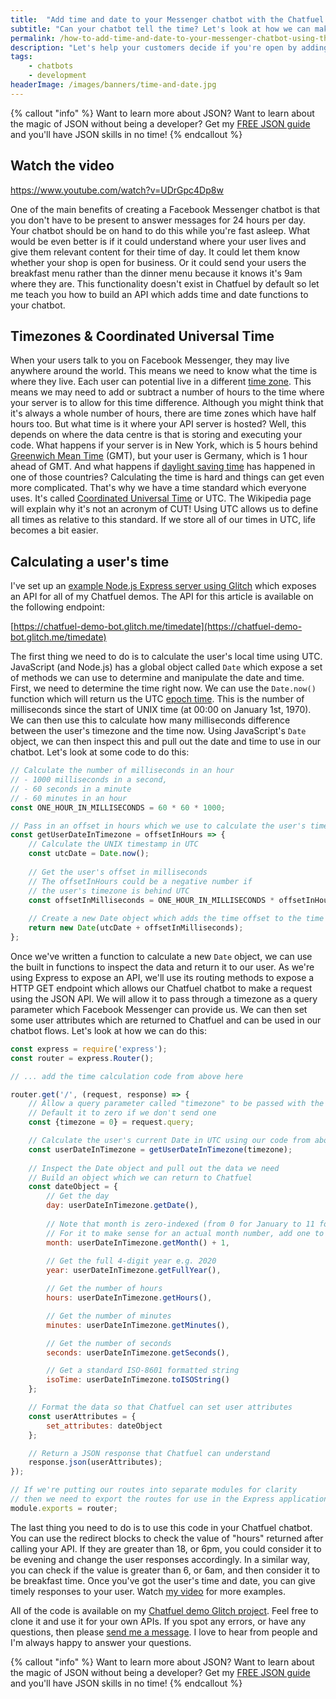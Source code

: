```yaml
---
title:  "Add time and date to your Messenger chatbot with the Chatfuel JSON API"
subtitle: "Can your chatbot tell the time? Let's look at how we can make your chatbot aware of a user's time and date to improve your chatbot flows."
permalink: /how-to-add-time-and-date-to-your-messenger-chatbot-using-the-chatfuel-json-api/
description: "Let's help your customers decide if you're open by adding time and date to your Chatfuel chatbot."
tags:
    - chatbots
    - development
headerImage: /images/banners/time-and-date.jpg
---
```


{% callout "info" %}
Want to learn more about JSON? Want to learn about the magic of JSON without being a developer? Get my [FREE JSON guide](/bots/sign-up-bot-building-for-beginners/) and you'll have JSON skills in no time!
{% endcallout %}

## Watch the video

https://www.youtube.com/watch?v=UDrGpc4Dp8w

One of the main benefits of creating a Facebook Messenger chatbot is that you don't have to be present to answer messages for 24 hours per day. Your chatbot should be on hand to do this while you're fast asleep. What would be even better is if it could understand where your user lives and give them relevant content for their time of day. It could let them know whether your shop is open for business. Or it could send your users the breakfast menu rather than the dinner menu because it knows it's 9am where they are. This functionality doesn't exist in Chatfuel by default so let me teach you how to build an API which adds time and date functions to your chatbot.

## Timezones & Coordinated Universal Time

When your users talk to you on Facebook Messenger, they may live anywhere around the world. This means we need to know what the time is where they live. Each user can potential live in a different [time zone](https://en.wikipedia.org/wiki/Time_zone). This means we may need to add or subtract a number of hours to the time where your server is to allow for this time difference. Although you might think that it's always a whole number of hours, there are time zones which have half hours too. But what time is it where your API server is hosted? Well, this depends on where the data centre is that is storing and executing your code. What happens if your server is in New York, which is 5 hours behind [Greenwich Mean Time](https://en.wikipedia.org/wiki/Greenwich_Mean_Time) (GMT), but your user is Germany, which is 1 hour ahead of GMT. And what happens if [daylight saving time](https://en.wikipedia.org/wiki/Daylight_saving_time) has happened in one of those countries? Calculating the time is hard and things can get even more complicated. That's why we have a time standard which everyone uses. It's called [Coordinated Universal Time](https://en.wikipedia.org/wiki/Coordinated_Universal_Time) or UTC. The Wikipedia page will explain why it's not an acronym of CUT! Using UTC allows us to define all times as relative to this standard. If we store all of our times in UTC, life becomes a bit easier.

## Calculating a user's time

I've set up an [example Node.js Express server using Glitch](https://glitch.com/edit/#!/chatfuel-demo-bot?path=routes/timeDate.js:1:0) which exposes an API for all of my Chatfuel demos. The API for this article is available on the following endpoint:

[https://chatfuel-demo-bot.glitch.me/timedate](https://chatfuel-demo-bot.glitch.me/timedate)

The first thing we need to do is to calculate the user's local time using UTC. JavaScript (and Node.js) has a global object called `Date` which expose a set of methods we can use to determine and manipulate the date and time. First, we need to determine the time right now. We can use the `Date.now()` function which will return us the UTC [epoch time](https://en.wikipedia.org/wiki/Unix_time). This is the number of milliseconds since the start of UNIX time (at 00:00 on January 1st, 1970). We can then use this to calculate how many milliseconds difference between the user's timezone and the time now. Using JavaScript's `Date` object, we can then inspect this and pull out the date and time to use in our chatbot. Let's look at some code to do this:

```javascript
// Calculate the number of milliseconds in an hour
// - 1000 milliseconds in a second,
// - 60 seconds in a minute
// - 60 minutes in an hour
const ONE_HOUR_IN_MILLISECONDS = 60 * 60 * 1000;

// Pass in an offset in hours which we use to calculate the user's time
const getUserDateInTimezone = offsetInHours => {
    // Calculate the UNIX timestamp in UTC
    const utcDate = Date.now();
  
    // Get the user's offset in milliseconds
    // The offsetInHours could be a negative number if
    // the user's timezone is behind UTC
    const offsetInMilliseconds = ONE_HOUR_IN_MILLISECONDS * offsetInHours;
  
    // Create a new Date object which adds the time offset to the time now
    return new Date(utcDate + offsetInMilliseconds);
};
```

Once we've written a function to calculate a new `Date` object, we can use the built in functions to inspect the data and return it to our user. As we're using Express to expose an API, we'll use its routing methods to expose a HTTP GET endpoint which allows our Chatfuel chatbot to make a request using the JSON API. We will allow it to pass through a timezone as a query parameter which Facebook Messenger can provide us. We can then set some user attributes which are returned to Chatfuel and can be used in our chatbot flows. Let's look at how we can do this:

```javascript
const express = require('express');
const router = express.Router();

// ... add the time calculation code from above here

router.get('/', (request, response) => {
    // Allow a query parameter called "timezone" to be passed with the GET request
    // Default it to zero if we don't send one
    const {timezone = 0} = request.query;

    // Calculate the user's current Date in UTC using our code from above
    const userDateInTimezone = getUserDateInTimezone(timezone);
  
    // Inspect the Date object and pull out the data we need
    // Build an object which we can return to Chatfuel
    const dateObject = {
        // Get the day
        day: userDateInTimezone.getDate(),
        
        // Note that month is zero-indexed (from 0 for January to 11 for December)
        // For it to make sense for an actual month number, add one to it!
        month: userDateInTimezone.getMonth() + 1,
        
        // Get the full 4-digit year e.g. 2020
        year: userDateInTimezone.getFullYear(),

        // Get the number of hours
        hours: userDateInTimezone.getHours(),

        // Get the number of minutes
        minutes: userDateInTimezone.getMinutes(),

        // Get the number of seconds
        seconds: userDateInTimezone.getSeconds(),

        // Get a standard ISO-8601 formatted string
        isoTime: userDateInTimezone.toISOString()
    };

    // Format the data so that Chatfuel can set user attributes
    const userAttributes = {
        set_attributes: dateObject
    };

    // Return a JSON response that Chatfuel can understand
    response.json(userAttributes);
});

// If we're putting our routes into separate modules for clarity
// then we need to export the routes for use in the Express application
module.exports = router;
```

The last thing you need to do is to use this code in your Chatfuel chatbot. You can use the redirect blocks to check the value of "hours" returned after calling your API. If they are greater than 18, or 6pm, you could consider it to be evening and change the user responses accordingly. In a similar way, you can check if the value is greater than 6, or 6am, and then consider it to be breakfast time. Once you've got the user's time and date, you can give timely responses to your user. Watch [my video](https://www.youtube.com/watch?v=UDrGpc4Dp8w) for more examples.

All of the code is available on my [Chatfuel demo Glitch project](https://glitch.com/~chatfuel-demo-bot). Feel free to clone it and use it for your own APIs. If you spot any errors, or have any questions, then please [send me a message](/contact/). I love to hear from people and I'm always happy to answer your questions.

{% callout "info" %}
Want to learn more about JSON? Want to learn about the magic of JSON without being a developer? Get my [FREE JSON guide](/bots/sign-up-bot-building-for-beginners/) and you'll have JSON skills in no time!
{% endcallout %}